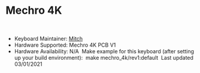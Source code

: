 # Mechro 4K
​​
* Keyboard Maintainer: [Mitch](https://github.com/meeshoo)
* Hardware Supported: Mechro 4K PCB V1
* Hardware Availability: N/A
​
Make example for this keyboard (after setting up your build environment):
​
    make mechro_4k/rev1:default
​
Last updated 03/01/2021
